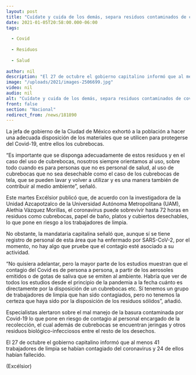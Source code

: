 ```yaml
---
layout: post
title: "Cuídate y cuida de los demás, separa residuos contaminados de covid"
date: 2021-01-05T20:58:00.000-06:00
tags:
  
  - Covid
  
  - Residuos
  
  - Salud
  
author: nil
description: "El 27 de octubre el gobierno capitalino informó que al menos 41 trabajadores de limpia se habían contagiado del coronavirus y 24 de ellos habían fallecido"
image: "/uploads/2021/images-2506699.jpg"
video: nil
audio: nil
alt: "Cuídate y cuida de los demás, separa residuos contaminados de covid"
front: false
section: "Nacional"
redirect_from: /news/181890
---
```


La jefa de gobierno de la Ciudad de México exhortó a la población a hacer una adecuada disposición de los materiales que se utilicen para protegerse del Covid-19, entre ellos los cubrebocas.

“Es importante que se disponga adecuadamente de estos residuos y en el caso del uso de cubrebocas, nosotros siempre orientamos al uso, sobre todo cuando es para personas que no es personal de salud, al uso de cubrebocas que no sea desechable como el caso de los cubrebocas de tela, que se pueden lavar y volver a utilizar y es una manera también de contribuir al medio ambiente”, señaló.

Este martes Excélsior publicó que, de acuerdo con la investigadora de la Unidad Azcapotzalco de la Universidad Autónoma Metropolitana (UAM), Alethia Vázquez Morillas, el coronavirus puede sobrevivir hasta 72 horas en residuos como cubrebocas, papel de baño, platos y cubiertos desechables, lo que pone en riesgo a los trabajadores de limpia.

No obstante, la mandataria capitalina señaló que, aunque sí se tiene registro de personal de esta área que ha enfermado por SARS-CoV-2, por el momento, no hay algo que pruebe que el contagio esté asociado a su actividad.

“No quisiera adelantar, pero la mayor parte de los estudios muestran que el contagio del Covid es de persona a persona, a partir de los aerosoles emitidos o de gotas de saliva que se emiten al ambiente. Habría que ver de todos los estudios desde el principio de la pandemia a la fecha cuánto es directamente por la disposición de un cubrebocas etc. Sí tenemos un grupo de trabajadores de limpia que han sido contagiados, pero no tenemos la certeza que haya sido por la disposición de los residuos sólidos”, añadió.

Especialistas alertaron sobre el mal manejo de la basura contaminada por Covid-19 lo que pone en riesgo de contagio al personal encargado de la recolección, el cual además de cubrebocas se encuentran jeringas y otros residuos biológico-infecciosos entre el resto de los desechos.

El 27 de octubre el gobierno capitalino informó que al menos 41 trabajadores de limpia se habían contagiado del coronavirus y 24 de ellos habían fallecido.

(Excélsior)